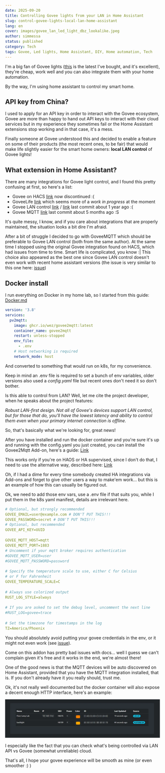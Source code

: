 ```yaml
---
date: 2025-09-20
title: Controlling Govee lights from your LAN in Home Assistant
slug: control-govee-lights-local-lan-home-assistant
lang: en
cover: images/govee_lan_led_light_dbz_lookalike.jpeg
author: simmessa
status: published
category: Tech
tags: Govee, Led lights, Home Assistant, DIY, Home automation, Tech
---
```


I'm a big fan of Govee lights ([this](https://amzn.to/3KcybEE) is the latest I've bought, and it's excellent), they're cheap, work well and you can also integrate them with your home automation.

By the way, I'm using home assistant to control my smart home.

## API key from China?

I used to apply for an API key in order to interact with the Govee ecosystem, Govee are more than happy to hand out API keys to interact with their cloud services but in my experience they sometimes fail or the Home Assistant extensions stop working and in that case, it's a mess.

Finally someone at Govee understood this and decided to enable a feature on some of their products (the most recent ones, to be fair) that would make life slightly easier for the smart home owners: **local LAN control** of Govee lights!

## What extension in Home Assistant?

There are many integrations for Govee light control, and I found this pretty confusing at first, so here's a list:

- Govee on HACS [link](https://www.home-assistant.io/integrations/govee_light_local) now discontinued :(
- GoveeLife [link](https://github.com/disforw/goveelife) which seems more of a _work in progress_ at the moment
- Govee LAN control [link](https://www.home-assistant.io/integrations/govee_light_local) / [link](https://github.com/home-assistant/core/tree/dev/homeassistant/components/govee_light_local) last commit about 1 year ago :(
- Govee MQTT [link](https://github.com/wez/govee2mqtt) last commit about 5 months ago :S

It's quite messy, I know, and if you care about integrations that are properly maintained, the situation looks a bit dire I'm afraid.

After a bit of struggle I decided to go with GoveeMQTT which should be preferable to Govee LAN control (both from the same author). At the same time I stopped using the original Govee integration found on HACS, which had issues from time to time. Smart life is complicated, you know :|
This choice also appeared as the best one since Govee LAN control doesn't even work with recent home assistant versions (the issue is very similar to this one here: [issue](https://github.com/LaggAt/hacs-govee/issues/234))

## Docker install

I run everything on Docker in my home lab, so I started from this guide:
[Docker.md](https://github.com/wez/govee2mqtt/blob/main/docs/DOCKER.md)

```yaml
version: '3.8'
services:
  pv2mqtt:
    image: ghcr.io/wez/govee2mqtt:latest
    container_name: govee2mqtt
    restart: unless-stopped
    env_file:
      - .env
    # Host networking is required
    network_mode: host
```

And converted to something that would run on k8s, for my convenience.

Keep in mind an .env file is required to set a bunch of env variables, older versions also used a _config.yaml_ file but recent ones don't need it so don't bother.

Is this able to control from LAN? Well, let me cite the project developer, when he speaks about the project features:

_Robust LAN-first design. Not all of Govee's devices support LAN control, but for those that do, you'll have the lowest latency and ability to control them even when your primary internet connection is offline._

So, that's basically what we're looking for, great news!

After you have installed and run the docker container and you're sure it's up and running with the config.yaml you just created, you can install the Govee2Mqtt Add-on, here's a guide:
[Link](https://github.com/wez/govee2mqtt/blob/main/docs/ADDON.md)

This works only if you're on HAOS or HA supervised, since I don't do that, I need to use the alternative way, described here:
[Link](https://github.com/wez/govee2mqtt/blob/main/docs/DOCKER.md)

Oh, if I had a dime for every time somebody created HA integrations via Add-ons and forget to give other users a way to make'em work... but this is an example of how this can usually be figured out.

Ok, we need to add those env vars, use a .env file if that suits you, while I put them in the k8s yaml manifest, details are irrelevant here.

```yaml
# Optional, but strongly recommended
GOVEE_EMAIL=user@example.com # DON'T PUT THIS!!!
GOVEE_PASSWORD=secret # DON'T PUT THIS!!!
# Optional, but recommended
GOVEE_API_KEY=UUID

GOVEE_MQTT_HOST=mqtt
GOVEE_MQTT_PORT=1883
# Uncomment if your mqtt broker requires authentication
#GOVEE_MQTT_USER=user
#GOVEE_MQTT_PASSWORD=password

# Specify the temperature scale to use, either C for Celsius
# or F for Fahrenheit
GOVEE_TEMPERATURE_SCALE=C

# Always use colorized output
RUST_LOG_STYLE=always

# If you are asked to set the debug level, uncomment the next line
#RUST_LOG=govee=trace

# Set the timezone for timestamps in the log
TZ=America/Phoenix
```

You should absolutely avoid putting your govee credentials in the env, or it might not even work (see [issue](https://github.com/wez/govee2mqtt/issues/141#issuecomment-1957655671)).

Come on this addon has pretty bad issues with docs... well I guess we can't complain given it's free and it works in the end, we're almost there!

One of the good news is that the MQTT devices will be auto discovered on Home Assistant, provided that you have the MQTT integration installed, that is. If you don't already have it you really should, trust me.

Ok, it's not really well documented but the docker container will also expose a decent enough HTTP interface, here's an example:

![Govee MQTT gui](/images/webp/govee_lan_gui.webp)

I especially like the fact that you can check what's being controlled via LAN API vs Govee (somewhat unreliable) cloud.

That's all, I hope your govee experience will be smooth as mine (or even smoother :) )
